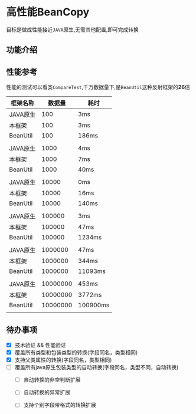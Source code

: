 # 高性能BeanCopy

目标是做成性能接近``JAVA``原生,无需其他配置,即可完成转换

## 功能介绍

## 性能参考

性能的测试可以看类``CompareTest``,千万数据量下,是``BeanUtil``这种反射框架的**26**倍

| 框架名称 | 数据量 |耗时 |
|---|---|---|
|JAVA原生|100|3ms|
|本框架|100|3ms|
|BeanUtil|100|186ms|
||||
|JAVA原生|1000|4ms|
|本框架|1000|7ms|
|BeanUtil|1000|40ms|
||||
|JAVA原生|10000|0ms|
|本框架|10000|16ms|
|BeanUtil|10000|140ms|
||||
|JAVA原生|100000|3ms|
|本框架|100000|47ms|
|BeanUtil|100000|1234ms|
||||
|JAVA原生|1000000|47ms|
|本框架|1000000|344ms|
|BeanUtil|1000000|11093ms|
||||
|JAVA原生|10000000|453ms|
|本框架|10000000|3772ms|
|BeanUtil|10000000|100900ms|
||||

## 待办事项

- [x] 技术验证 && 性能验证
- [x] 覆盖所有类型和包装类型的转换(字段同名，类型相同)
- [x] 支持父类属性的转换(字段同名，类型相同)
- [ ] 覆盖所有java原生包装类型的自动转换(字段同名，类型不同，自动转换)
    - [ ] 自动转换的非空判断扩展
    - [ ] 自动转换的异常扩展
    - [ ] 支持个别字段带格式的转换扩展

